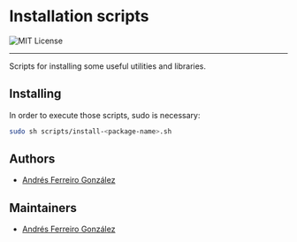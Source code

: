 # Installation scripts

![MIT License](https://img.shields.io/static/v1.svg?label=📜%20License&message=MIT&color=informational)

---

Scripts for installing some useful utilities and libraries.

## Installing

In order to execute those scripts, sudo is necessary:

```bash
sudo sh scripts/install-<package-name>.sh
```

## Authors

- [Andrés Ferreiro González](andres.ferreiro.glez@gmail.com)

## Maintainers

- [Andrés Ferreiro González](andres.ferreiro.glez@gmail.com)